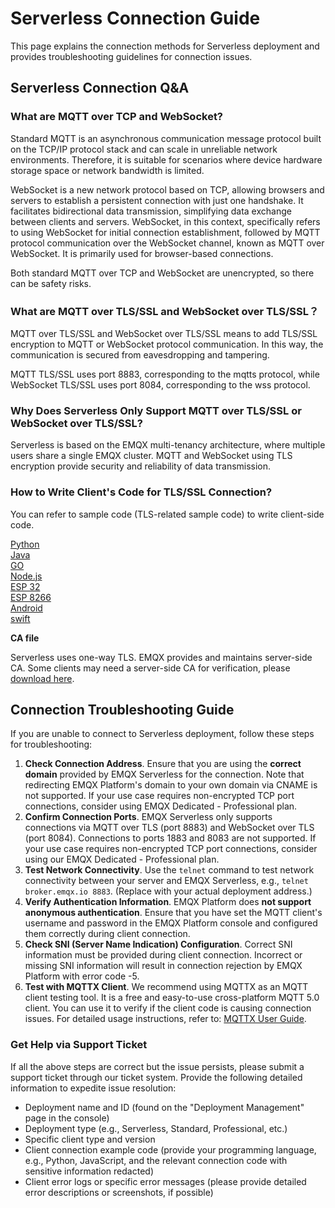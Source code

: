 <!-- markdownlint-disable MD001 -->

# Serverless Connection Guide

This page explains the connection methods for Serverless deployment and provides troubleshooting guidelines for connection issues.

## Serverless Connection Q&A

### What are MQTT over TCP and WebSocket?

Standard MQTT is an asynchronous communication message protocol built on the TCP/IP protocol stack and can scale in unreliable network environments. Therefore, it is suitable for scenarios where device hardware storage space or network bandwidth is limited. 

WebSocket is a new network protocol based on TCP, allowing browsers and servers to establish a persistent connection with just one handshake. It facilitates bidirectional data transmission, simplifying data exchange between clients and servers. WebSocket, in this context, specifically refers to using WebSocket for initial connection establishment, followed by MQTT protocol communication over the WebSocket channel, known as MQTT over WebSocket. It is primarily used for browser-based connections.

Both standard MQTT over TCP and WebSocket are unencrypted, so there can be safety risks.


### What are MQTT over TLS/SSL and WebSocket over TLS/SSL？

MQTT over TLS/SSL and WebSocket over TLS/SSL means to add TLS/SSL encryption to MQTT or WebSocket protocol communication. In this way, the communication is secured from eavesdropping and tampering.

MQTT TLS/SSL uses port 8883, corresponding to the mqtts protocol, while WebSocket TLS/SSL uses port 8084, corresponding to the wss protocol.

### Why Does Serverless Only Support MQTT over TLS/SSL or WebSocket over TLS/SSL?

Serverless is based on the EMQX multi-tenancy architecture, where multiple users share a single EMQX cluster. MQTT and WebSocket using TLS encryption provide security and reliability of data transmission.


### How to Write Client's Code for TLS/SSL Connection?

You can refer to sample code (TLS-related sample code) to write client-side code.

[Python](https://github.com/emqx/MQTT-Client-Examples/tree/master/mqtt-client-Python3)<br>
[Java](https://github.com/emqx/MQTT-Client-Examples/tree/master/mqtt-client-Java)<br>
[GO](https://github.com/emqx/MQTT-Client-Examples/tree/master/mqtt-client-Go)<br>
[Node.js](https://github.com/emqx/MQTT-Client-Examples/tree/master/mqtt-client-Node.js)<br>
[ESP 32](https://github.com/emqx/MQTT-Client-Examples/tree/master/mqtt-client-ESP32)<br>
[ESP 8266](https://github.com/emqx/MQTT-Client-Examples/tree/master/mqtt-client-ESP8266)<br>
[Android](https://github.com/emqx/MQTT-Client-Examples/tree/master/mqtt-client-Android)<br>
[swift](https://github.com/emqx/MQTT-Client-Examples/tree/master/mqtt-client-swift)<br>

**CA file**

Serverless uses one-way TLS. EMQX provides and maintains server-side CA. Some clients may need a server-side CA for verification, please [download here](https://assets.emqx.com/data/emqxsl-ca.crt).

## Connection Troubleshooting Guide

If you are unable to connect to Serverless deployment, follow these steps for troubleshooting:

1. **Check Connection Address**. Ensure that you are using the **correct domain** provided by EMQX Serverless for the connection. Note that redirecting EMQX Platform's domain to your own domain via CNAME is not supported. If your use case requires non-encrypted TCP port connections, consider using EMQX Dedicated - Professional plan.
2. **Confirm Connection Ports**. EMQX Serverless only supports connections via MQTT over TLS (port 8883) and WebSocket over TLS (port 8084). Connections to ports 1883 and 8083 are not supported. If your use case requires non-encrypted TCP port connections, consider using our EMQX Dedicated - Professional plan.
3. **Test Network Connectivity**. Use the `telnet` command to test network connectivity between your server and EMQX Serverless, e.g., `telnet broker.emqx.io 8883`. (Replace with your actual deployment address.)
4. **Verify Authentication Information**. EMQX Platform does **not support anonymous authentication**. Ensure that you have set the MQTT client's username and password in the EMQX Platform console and configured them correctly during client connection.
5. **Check SNI (Server Name Indication) Configuration**. Correct SNI information must be provided during client connection. Incorrect or missing SNI information will result in connection rejection by EMQX Platform with error code -5.
6. **Test with MQTTX Client**. We recommend using MQTTX as an MQTT client testing tool. It is a free and easy-to-use cross-platform MQTT 5.0 client. You can use it to verify if the client code is causing connection issues. For detailed usage instructions, refer to: [MQTTX User Guide](../connect_to_deployments/mqttx.md).

### Get Help via Support Ticket

If all the above steps are correct but the issue persists, please submit a support ticket through our ticket system. Provide the following detailed information to expedite issue resolution:

- Deployment name and ID (found on the "Deployment Management" page in the console)
- Deployment type (e.g., Serverless, Standard, Professional, etc.)
- Specific client type and version
- Client connection example code (provide your programming language, e.g., Python, JavaScript, and the relevant connection code with sensitive information redacted)
- Client error logs or specific error messages (please provide detailed error descriptions or screenshots, if possible)


